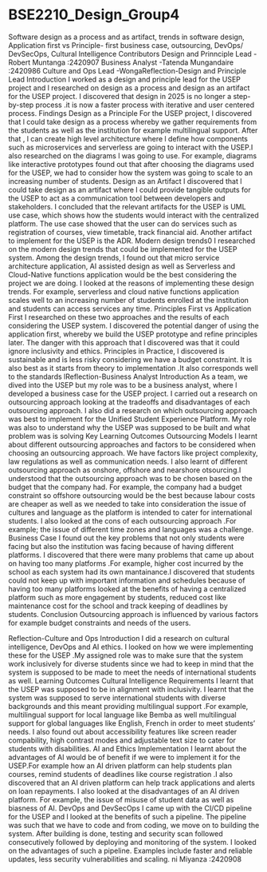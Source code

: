 # BSE2210_Design_Group4
Software design as a process and as artifact, trends in software design, Application first vs Principle- first business case, outsourcing, DevOps/ DevSecOps,   Cultural Intelligence
Contributors
Design and Prinnciple Lead  -Robert Muntanga :2420907
Business Analyst       -Tatenda Mungandaire :2420986
 Culture and Ops Lead -WongaReflection-Design and Principle Lead
Introduction
I worked as a design and principle lead for the USEP project and l researched on design as a process and design as an artifact for the USEP project. I discovered that design in 2025 is no longer a step-by-step process .it is now a faster process with iterative and user centered process.
Findings
Design as a Principle
For the USEP project, l discovered that l could take design as a process whereby we gather requirements from the students as well as the institution for example multilingual support. After that , l can create high level architecture where l define how components such as microservices and serverless are going to interact with the USEP.I also researched on the diagrams l was going to use. For example, diagrams like interactive prototypes found out that after choosing the diagrams used for the USEP, we had to consider how the system was going to scale to an increasing number of students.
Design as an Artifact
I discovered that l could take design as an artifact where l could provide tangible outputs for the USEP to act as a communication tool between developers and stakeholders. I concluded that the relevant artifacts for the USEP is UML use case, which shows how the students would interact with the centralized platform. The use case showed that the user can do services such as registration of courses, view timetable, track financial aid. Another artifact to implement for the USEP is the ADR.
Modern design trends0
I researched on the modern design trends that could be implemented for the USEP system. Among the design trends, l found out that micro service architecture application, AI assisted design as well as Serverless and Cloud-Native functions application would be the best considering the project we are doing. I looked at the reasons of implementing these design trends. For example, serverless and cloud native functions application scales well to an increasing number of students enrolled at the institution and students can access services any time.
Principles First vs Application First
I researched on these two approaches and the results of each considering the USEP system. I discovered the potential danger of using the application first, whereby we build the USEP prototype and refine principles later. The danger with this approach that l discovered was that it could ignore inclusivity and ethics. 
Principles in Practice, l discovered is sustainable and is less risky considering we have a budget constraint. It is also best as it starts from theory to implementation .It also corresponds well to the standards lReflection-Business Analyst
Introduction
As a team, we dived into the USEP but my role was to be a business analyst, where l developed a business case for the USEP project. I carried out a research on outsourcing approach looking at the tradeoffs and disadvantages of each outsourcing approach. I also did a research on which outsourcing approach was best to implement for the Unified Student Experience Platform. My role was also to understand why the USEP was supposed to be built and what problem was is solving
Key Learning Outcomes
Outsourcing Models 
I learnt about different outsourcing approaches and factors to be considered when choosing an outsourcing approach. We have factors like project complexity, law regulations as well as communication needs. I also learnt of different outsourcing approach as onshore, offshore and nearshore otsourcing.I understood that the outsourcing approach was to be chosen based on the budget that the company had. For example, the company had a budget constraint so offshore outsourcing would be the best because labour costs are cheaper as well as we needed to take into consideration the issue of cultures and language as the platform is intended to cater for international students. I also looked at the cons of each outsourcing approach .For example; the issue of different time zones and languages was a challenge.
Business Case
I found out the key problems that not only students were facing but also the institution was facing because of having different platforms. I discovered that there were many problems that came up about on having too many platforms .For example, higher cost incurred by the school as each system had its own mantainance.I discovered that students could not keep up with important information and schedules because of having too many platforms looked at the benefits of having a centralized platform such as more engagement by students, reduced cost like maintenance cost for the school and track keeping of deadlines by students.
Conclusion
Outsourcing approach is influenced by various factors for example budget constraints and needs of the users.


Reflection-Culture and Ops 
Introduction
I did a research on cultural intelligence, DevOps and AI ethics. I looked on how we were implementing these for the USEP .My assigned role was to make sure that the system work inclusively for diverse students since we had to keep in mind that the system is supposed to be made  to meet the needs of international students as well.
Learning Outcomes
Cultural Intelligence Requirements
I learnt that the USEP was supposed to be in alignment with inclusivity. I learnt that the system was supposed to serve international students with diverse backgrounds and this meant providing multilingual support .For example, multilingual support for local language like Bemba as well multilingual support for global languages like English, French in order to meet students’ needs. I also found out about accessibility features like screen reader compability, high contrast modes and adjustable text size to cater for students with disabilities.
AI and Ethics Implementation
I learnt about the advantages  of AI would be of benefit if we were to implement it for the USEP.For example how an AI driven platform can help students plan courses, remind students of deadlines like course registration .I also discovered that an AI driven platform can help track applications and alerts on loan repayments. I also looked at the disadvantages of an AI driven platform. For example, the issue of misuse of student data as well as biasness of AI.
DevOps and DevSecOps
I came up with the CI/CD pipeline for the USEP and l looked at the benefits of such a pipeline. The pipeline was such that we have to code and from coding, we move on to building the system. After building is done, testing and security scan followed consecutively followed by deploying and monitoring of the system. I looked on the advantages of such a pipeline. Examples include faster and reliable updates, less security vulnerabilities and scaling.
ni Miyanza :2420908
